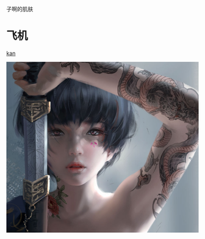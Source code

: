 子啊的肌肤

# 飞机

[kan](https://www.bilibili.com/video/BV1Yb411a7ty?from=search&seid=2303064867434956717)

![](https://raw.githubusercontent.com/yz-god/xiaobaiku/master/img/20200409160556.png)